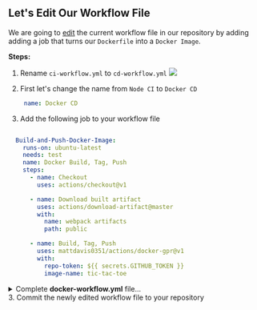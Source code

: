 ## Let's Edit Our Workflow File

We are going to [edit]({{workflowUrl}}) the current workflow file in our repository by adding adding a job that turns our `Dockerfile` into a `Docker Image`.

**Steps:**
1. Rename `ci-workflow.yml` to `cd-workflow.yml`
![](https://i.imgur.com/txXJgr5.png)

2. First let's change the name from `Node CI` to `Docker CD`
   ```yaml
    name: Docker CD
   ```
3. Add the following job to your workflow file

```yaml

  Build-and-Push-Docker-Image:
    runs-on: ubuntu-latest
    needs: test
    name: Docker Build, Tag, Push
    steps:
      - name: Checkout
        uses: actions/checkout@v1

      - name: Download built artifact
        uses: actions/download-artifact@master
        with:
          name: webpack artifacts
          path: public

      - name: Build, Tag, Push
        uses: mattdavis0351/actions/docker-gpr@v1
        with:
          repo-token: ${{ secrets.GITHUB_TOKEN }}
          image-name: tic-tac-toe
```

<details><summary>Complete <b>docker-workflow.yml</b> file...</summary>

```yaml

name: Docker CD

on: [push]

jobs:
  build:

    runs-on: ubuntu-latest

    steps:
      - uses: actions/checkout@v1
      - name: npm install and build webpack
        run: |
          npm install
          npm run build
      - uses: actions/upload-artifact@master
        with:
          name: webpack artifacts
          path: public/
  test:

    runs-on: ubuntu-latest
    needs: build
    strategy:
      matrix:
        os: [ubuntu-lastest, windows-2016]
        node-version: [8.x, 10.x]

    steps:
      - uses: actions/checkout@v1
      - name: Use Node.js ${{ matrix.node-version }}
        uses: actions/setup-node@v1
        with:
          node-version: ${{ matrix.node-version }}
      - uses: actions/download-artifact@master
        with:
          name: webpack artifacts
          path: public
      - name: npm install, and test
        run: |
          npm install
          npm test
        env:
          CI: true

  Build-and-Push-Docker-Image:

    runs-on: ubuntu-latest
    needs: test
    name: Docker Build, Tag, Push

    steps:
      - name: Checkout
        uses: actions/checkout@v1

      - name: Download built artifact
        uses: actions/download-artifact@master
        with:
          name: webpack artifacts
          path: public

      - name: Build, Tag, Push
        uses: mattdavis0351/actions/docker-gpr@v1
        with:
          repo-token: ${{ secrets.GITHUB_TOKEN }}
          image-name: tic-tac-toe
```
</details>
3. Commit the newly edited workflow file to your repository
